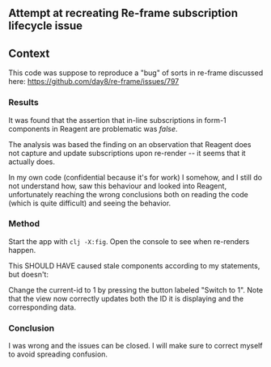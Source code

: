 ##  Attempt at recreating Re-frame subscription lifecycle issue

## Context

This code was suppose to reproduce a "bug" of sorts in re-frame discussed here: https://github.com/day8/re-frame/issues/797

### Results

It was found that the assertion that in-line subscriptions in 
form-1 components in Reagent are problematic was _false_. 

The analysis was based the finding on an observation that Reagent
does not capture and update subscriptions upon re-render -- it seems
that it actually does.

In my own code (confidential because it's for work) I somehow, and
I still do not understand how, saw this behaviour and looked into 
Reagent, unfortunately reaching the wrong conclusions both on reading
the code (which is quite difficult) and seeing the behavior. 


### Method

Start the app with `clj -X:fig`. Open the console to see when re-renders happen.

This SHOULD HAVE caused stale components according to my statements, but doesn't:

Change the current-id to 1 by pressing the button labeled "Switch to 1". Note that
the view now correctly updates both the ID it is displaying and the corresponding data.


### Conclusion

I was wrong and the issues can be closed. I will make sure to correct myself to avoid
spreading confusion.
